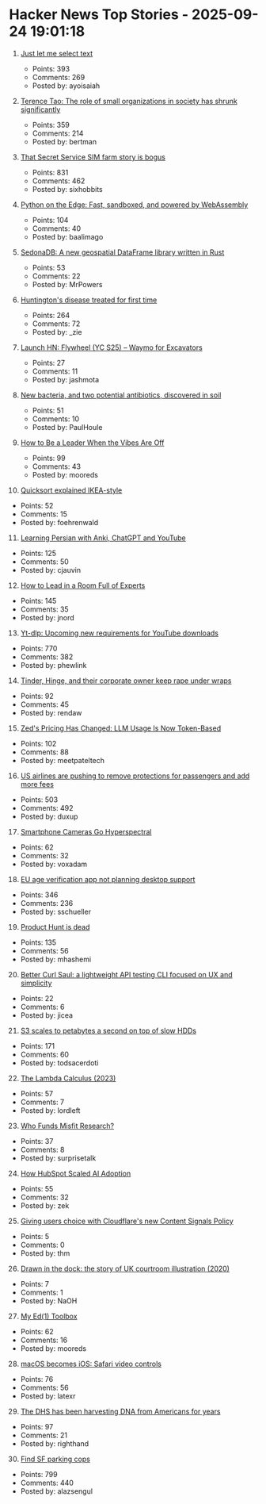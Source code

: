 # Hacker News Top Stories - 2025-09-24 19:01:18

1. [Just let me select text](https://aartaka.me/select-text.html)
   - Points: 393
   - Comments: 269
   - Posted by: ayoisaiah

2. [Terence Tao: The role of small organizations in society has shrunk significantly](https://mathstodon.xyz/@tao/115259943398316677)
   - Points: 359
   - Comments: 214
   - Posted by: bertman

3. [That Secret Service SIM farm story is bogus](https://cybersect.substack.com/p/that-secret-service-sim-farm-story)
   - Points: 831
   - Comments: 462
   - Posted by: sixhobbits

4. [Python on the Edge: Fast, sandboxed, and powered by WebAssembly](https://wasmer.io/posts/python-on-the-edge-powered-by-webassembly)
   - Points: 104
   - Comments: 40
   - Posted by: baalimago

5. [SedonaDB: A new geospatial DataFrame library written in Rust](https://sedona.apache.org/latest/blog/2025/09/24/introducing-sedonadb-a-single-node-analytical-database-engine-with-geospatial-as-a-first-class-citizen/)
   - Points: 53
   - Comments: 22
   - Posted by: MrPowers

6. [Huntington's disease treated for first time](https://www.bbc.com/news/articles/cevz13xkxpro)
   - Points: 264
   - Comments: 72
   - Posted by: _zie

7. [Launch HN: Flywheel (YC S25) – Waymo for Excavators](undefined)
   - Points: 27
   - Comments: 11
   - Posted by: jashmota

8. [New bacteria, and two potential antibiotics, discovered in soil](https://www.rockefeller.edu/news/38239-hundreds-of-new-bacteria-and-two-potential-antibiotics-found-in-soil/)
   - Points: 51
   - Comments: 10
   - Posted by: PaulHoule

9. [How to Be a Leader When the Vibes Are Off](https://chaoticgood.management/how-to-be-a-leader-when-the-vibes-are-off/)
   - Points: 99
   - Comments: 43
   - Posted by: mooreds

10. [Quicksort explained IKEA-style](https://idea-instructions.com/quick-sort/)
   - Points: 52
   - Comments: 15
   - Posted by: foehrenwald

11. [Learning Persian with Anki, ChatGPT and YouTube](https://cjauvin.github.io/posts/learning-persian/)
   - Points: 125
   - Comments: 50
   - Posted by: cjauvin

12. [How to Lead in a Room Full of Experts](https://idiallo.com/blog/how-to-lead-in-a-room-full-of-experts)
   - Points: 145
   - Comments: 35
   - Posted by: jnord

13. [Yt-dlp: Upcoming new requirements for YouTube downloads](https://github.com/yt-dlp/yt-dlp/issues/14404)
   - Points: 770
   - Comments: 382
   - Posted by: phewlink

14. [Tinder, Hinge, and their corporate owner keep rape under wraps](https://themarkup.org/investigations/2025/02/13/dating-app-tinder-hinge-cover-up)
   - Points: 92
   - Comments: 45
   - Posted by: rendaw

15. [Zed's Pricing Has Changed: LLM Usage Is Now Token-Based](https://zed.dev/blog/pricing-change-llm-usage-is-now-token-based)
   - Points: 102
   - Comments: 88
   - Posted by: meetpateltech

16. [US airlines are pushing to remove protections for passengers and add more fees](https://www.travelandtourworld.com/news/article/american-joins-delta-southwest-united-and-other-us-airlines-push-to-strip-away-travelers-rights-and-add-more-fees-by-rolling-back-key-protections-in-new-deregulation-move/)
   - Points: 503
   - Comments: 492
   - Posted by: duxup

17. [Smartphone Cameras Go Hyperspectral](https://spectrum.ieee.org/hyperspectral-imaging)
   - Points: 62
   - Comments: 32
   - Posted by: voxadam

18. [EU age verification app not planning desktop support](https://github.com/eu-digital-identity-wallet/av-doc-technical-specification/issues/22)
   - Points: 346
   - Comments: 236
   - Posted by: sschueller

19. [Product Hunt is dead](https://sedimental.org/product_hunt_is_dead.html)
   - Points: 135
   - Comments: 56
   - Posted by: mhashemi

20. [Better Curl Saul: a lightweight API testing CLI focused on UX and simplicity](https://github.com/DeprecatedLuar/better-curl-saul)
   - Points: 22
   - Comments: 6
   - Posted by: jicea

21. [S3 scales to petabytes a second on top of slow HDDs](https://bigdata.2minutestreaming.com/p/how-aws-s3-scales-with-tens-of-millions-of-hard-drives)
   - Points: 171
   - Comments: 60
   - Posted by: todsacerdoti

22. [The Lambda Calculus (2023)](https://plato.stanford.edu/entries/lambda-calculus/)
   - Points: 57
   - Comments: 7
   - Posted by: lordleft

23. [Who Funds Misfit Research?](https://blog.spec.tech/p/who-funds-misfit-research)
   - Points: 37
   - Comments: 8
   - Posted by: surprisetalk

24. [How HubSpot Scaled AI Adoption](https://product.hubspot.com/blog/context-is-key-how-hubspot-scaled-ai-adoption)
   - Points: 55
   - Comments: 32
   - Posted by: zek

25. [Giving users choice with Cloudflare's new Content Signals Policy](https://blog.cloudflare.com/content-signals-policy/)
   - Points: 5
   - Comments: 0
   - Posted by: thm

26. [Drawn in the dock: the story of UK courtroom illustration (2020)](https://www.itsnicethat.com/features/courtroom-illustration-060420)
   - Points: 7
   - Comments: 1
   - Posted by: NaOH

27. [My Ed(1) Toolbox](https://aartaka.me/my-ed.html)
   - Points: 62
   - Comments: 16
   - Posted by: mooreds

28. [macOS becomes iOS: Safari video controls](https://underpassapp.com/news/2025/9/8.html)
   - Points: 76
   - Comments: 56
   - Posted by: latexr

29. [The DHS has been harvesting DNA from Americans for years](https://www.wired.com/story/dhs-has-been-collecting-us-citizens-dna-for-years/)
   - Points: 97
   - Comments: 21
   - Posted by: righthand

30. [Find SF parking cops](https://walzr.com/sf-parking/)
   - Points: 799
   - Comments: 440
   - Posted by: alazsengul

